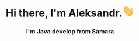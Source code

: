 <h1 align="center">Hi there, I'm Aleksandr.<img src="https://github.com/VillRom/VillRom/blob/main/Hi.gif" height="32"/></h1>
<h3 align="center">I'm Java develop from Samara</h3>
